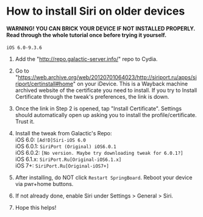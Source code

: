 # How to install Siri on older devices
#### WARNING! YOU CAN BRICK YOUR DEVICE IF NOT INSTALLED PROPERLY. Read through the whole tutorial once before trying it yourself.
`iOS 6.0-9.3.6`  

1. Add the "http://repo.galactic-server.info/" repo to Cydia.
2. Go to "https://web.archive.org/web/20120701064023/http://siriport.ru/apps/siriport/certinstall#home" on your iDevice. This is a Wayback machine archived website of the certificate you need to install. If you try to Install Certificate through the tweak's preferences, the link is down.
3. Once the link in Step 2 is opened, tap "Install Certificate". Settings should automatically open up asking you to install the profile/certificate. Trust it.

4. Install the tweak from Galactic's Repo:  
iOS 6.0: `[Ad!D]Siri-iOS 6.0`  
iOS 6.0.1: `SiriPort (Original) iOS6.0.1`  
iOS 6.0.2: `[No version. Maybe try downloading tweak for 6.0.1?]`  
iOS 6.1.x: `SiriPort.Ru[Original-iOS6.1.x]`  
iOS 7+: `SiriPort.Ru[Original-iOS7+]`

6. After installing, do NOT click `Restart SpringBoard`. Reboot your device via pwr+home buttons.

7. If not already done, enable Siri under Settings > General > Siri.

8. Hope this helps!
